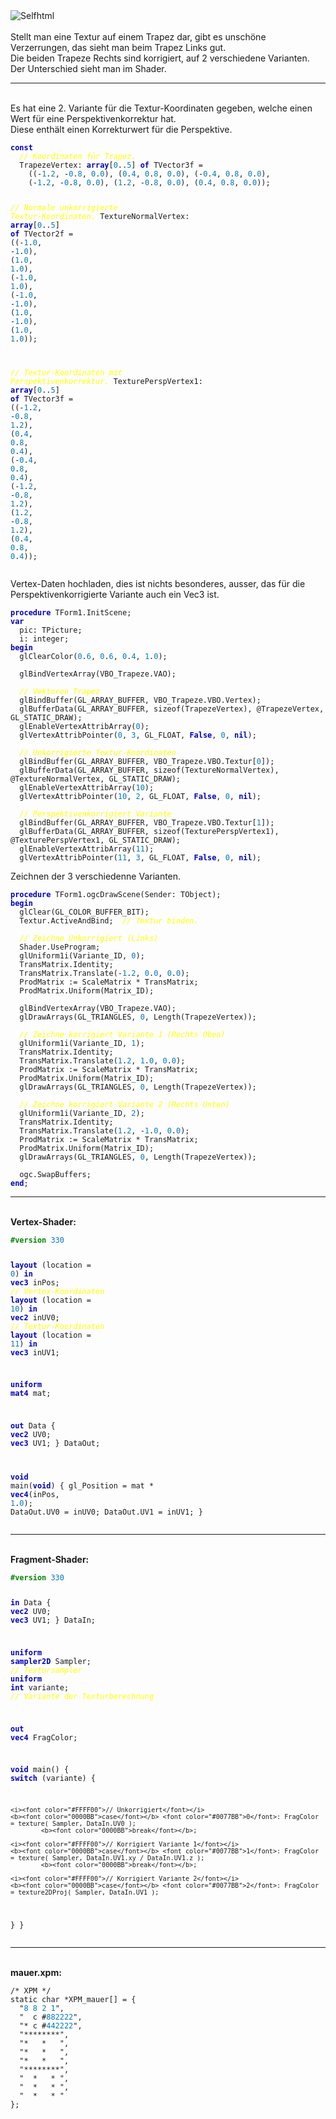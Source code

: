 <html>
<img src="image.png" alt="Selfhtml"><br><br>
Stellt man eine Textur auf einem Trapez dar, gibt es unschöne Verzerrungen, das sieht man beim Trapez Links gut.<br>
Die beiden Trapeze Rechts sind korrigiert, auf 2 verschiedene Varianten. Der Unterschied sieht man im Shader.<br>
<hr><br>
Es hat eine 2. Variante für die Textur-Koordinaten gegeben, welche einen Wert für eine Perspektivenkorrektur hat.<br>
Diese enthält einen Korrekturwert für die Perspektive.<br>
<pre><code><b><font color="0000BB">const</font></b>
  <i><font color="#FFFF00">// Koordinaten für Trapez.</font></i>
  TrapezeVertex: <b><font color="0000BB">array</font></b>[<font color="#0077BB">0</font>..<font color="#0077BB">5</font>] <b><font color="0000BB">of</font></b> TVector3f =
    ((-<font color="#0077BB">1</font>.<font color="#0077BB">2</font>, -<font color="#0077BB">0</font>.<font color="#0077BB">8</font>, <font color="#0077BB">0</font>.<font color="#0077BB">0</font>), (<font color="#0077BB">0</font>.<font color="#0077BB">4</font>, <font color="#0077BB">0</font>.<font color="#0077BB">8</font>, <font color="#0077BB">0</font>.<font color="#0077BB">0</font>), (-<font color="#0077BB">0</font>.<font color="#0077BB">4</font>, <font color="#0077BB">0</font>.<font color="#0077BB">8</font>, <font color="#0077BB">0</font>.<font color="#0077BB">0</font>),
    (-<font color="#0077BB">1</font>.<font color="#0077BB">2</font>, -<font color="#0077BB">0</font>.<font color="#0077BB">8</font>, <font color="#0077BB">0</font>.<font color="#0077BB">0</font>), (<font color="#0077BB">1</font>.<font color="#0077BB">2</font>, -<font color="#0077BB">0</font>.<font color="#0077BB">8</font>, <font color="#0077BB">0</font>.<font color="#0077BB">0</font>), (<font color="#0077BB">0</font>.<font color="#0077BB">4</font>, <font color="#0077BB">0</font>.<font color="#0077BB">8</font>, <font color="#0077BB">0</font>.<font color="#0077BB">0</font>));

  <i><font color="#FFFF00">// Normale unkorrigierte Textur-Koordinaten.</font></i>
  TextureNormalVertex: <b><font color="0000BB">array</font></b>[<font color="#0077BB">0</font>..<font color="#0077BB">5</font>] <b><font color="0000BB">of</font></b> TVector2f =
    ((-<font color="#0077BB">1</font>.<font color="#0077BB">0</font>, -<font color="#0077BB">1</font>.<font color="#0077BB">0</font>), (<font color="#0077BB">1</font>.<font color="#0077BB">0</font>, <font color="#0077BB">1</font>.<font color="#0077BB">0</font>), (-<font color="#0077BB">1</font>.<font color="#0077BB">0</font>, <font color="#0077BB">1</font>.<font color="#0077BB">0</font>),
    (-<font color="#0077BB">1</font>.<font color="#0077BB">0</font>, -<font color="#0077BB">1</font>.<font color="#0077BB">0</font>), (<font color="#0077BB">1</font>.<font color="#0077BB">0</font>, -<font color="#0077BB">1</font>.<font color="#0077BB">0</font>), (<font color="#0077BB">1</font>.<font color="#0077BB">0</font>, <font color="#0077BB">1</font>.<font color="#0077BB">0</font>));

  <i><font color="#FFFF00">// Textur-Koordinaten mit Perspektivenkorrektur.</font></i>
  TexturePerspVertex1: <b><font color="0000BB">array</font></b>[<font color="#0077BB">0</font>..<font color="#0077BB">5</font>] <b><font color="0000BB">of</font></b> TVector3f =
    ((-<font color="#0077BB">1</font>.<font color="#0077BB">2</font>, -<font color="#0077BB">0</font>.<font color="#0077BB">8</font>, <font color="#0077BB">1</font>.<font color="#0077BB">2</font>), (<font color="#0077BB">0</font>.<font color="#0077BB">4</font>, <font color="#0077BB">0</font>.<font color="#0077BB">8</font>, <font color="#0077BB">0</font>.<font color="#0077BB">4</font>), (-<font color="#0077BB">0</font>.<font color="#0077BB">4</font>, <font color="#0077BB">0</font>.<font color="#0077BB">8</font>, <font color="#0077BB">0</font>.<font color="#0077BB">4</font>),
    (-<font color="#0077BB">1</font>.<font color="#0077BB">2</font>, -<font color="#0077BB">0</font>.<font color="#0077BB">8</font>, <font color="#0077BB">1</font>.<font color="#0077BB">2</font>), (<font color="#0077BB">1</font>.<font color="#0077BB">2</font>, -<font color="#0077BB">0</font>.<font color="#0077BB">8</font>, <font color="#0077BB">1</font>.<font color="#0077BB">2</font>), (<font color="#0077BB">0</font>.<font color="#0077BB">4</font>, <font color="#0077BB">0</font>.<font color="#0077BB">8</font>, <font color="#0077BB">0</font>.<font color="#0077BB">4</font>));</code></pre>
Vertex-Daten hochladen, dies ist nichts besonderes, ausser, das für die Perspektivenkorrigierte Variante auch ein Vec3 ist.<br>
<pre><code><b><font color="0000BB">procedure</font></b> TForm1.InitScene;
<b><font color="0000BB">var</font></b>
  pic: TPicture;
  i: integer;
<b><font color="0000BB">begin</font></b>
  glClearColor(<font color="#0077BB">0</font>.<font color="#0077BB">6</font>, <font color="#0077BB">0</font>.<font color="#0077BB">6</font>, <font color="#0077BB">0</font>.<font color="#0077BB">4</font>, <font color="#0077BB">1</font>.<font color="#0077BB">0</font>);

  glBindVertexArray(VBO_Trapeze.VAO);

  <i><font color="#FFFF00">// Vektoren Trapez</font></i>
  glBindBuffer(GL_ARRAY_BUFFER, VBO_Trapeze.VBO.Vertex);
  glBufferData(GL_ARRAY_BUFFER, sizeof(TrapezeVertex), @TrapezeVertex, GL_STATIC_DRAW);
  glEnableVertexAttribArray(<font color="#0077BB">0</font>);
  glVertexAttribPointer(<font color="#0077BB">0</font>, <font color="#0077BB">3</font>, GL_FLOAT, <b><font color="0000BB">False</font></b>, <font color="#0077BB">0</font>, <b><font color="0000BB">nil</font></b>);

  <i><font color="#FFFF00">// Unkorrigierte Textur-Koordinaten</font></i>
  glBindBuffer(GL_ARRAY_BUFFER, VBO_Trapeze.VBO.Textur[<font color="#0077BB">0</font>]);
  glBufferData(GL_ARRAY_BUFFER, sizeof(TextureNormalVertex), @TextureNormalVertex, GL_STATIC_DRAW);
  glEnableVertexAttribArray(<font color="#0077BB">10</font>);
  glVertexAttribPointer(<font color="#0077BB">10</font>, <font color="#0077BB">2</font>, GL_FLOAT, <b><font color="0000BB">False</font></b>, <font color="#0077BB">0</font>, <b><font color="0000BB">nil</font></b>);

  <i><font color="#FFFF00">// Perspektivenkorrigiert Variante</font></i>
  glBindBuffer(GL_ARRAY_BUFFER, VBO_Trapeze.VBO.Textur[<font color="#0077BB">1</font>]);
  glBufferData(GL_ARRAY_BUFFER, sizeof(TexturePerspVertex1), @TexturePerspVertex1, GL_STATIC_DRAW);
  glEnableVertexAttribArray(<font color="#0077BB">11</font>);
  glVertexAttribPointer(<font color="#0077BB">11</font>, <font color="#0077BB">3</font>, GL_FLOAT, <b><font color="0000BB">False</font></b>, <font color="#0077BB">0</font>, <b><font color="0000BB">nil</font></b>);</code></pre>
Zeichnen der 3 verschiedenne Varianten.<br>
<pre><code><b><font color="0000BB">procedure</font></b> TForm1.ogcDrawScene(Sender: TObject);
<b><font color="0000BB">begin</font></b>
  glClear(GL_COLOR_BUFFER_BIT);
  Textur.ActiveAndBind;  <i><font color="#FFFF00">// Textur binden.</font></i>

  <i><font color="#FFFF00">// Zeichne Unkorrigiert (Links)</font></i>
  Shader.UseProgram;
  glUniform1i(Variante_ID, <font color="#0077BB">0</font>);
  TransMatrix.Identity;
  TransMatrix.Translate(-<font color="#0077BB">1</font>.<font color="#0077BB">2</font>, <font color="#0077BB">0</font>.<font color="#0077BB">0</font>, <font color="#0077BB">0</font>.<font color="#0077BB">0</font>);
  ProdMatrix := ScaleMatrix * TransMatrix;
  ProdMatrix.Uniform(Matrix_ID);

  glBindVertexArray(VBO_Trapeze.VAO);
  glDrawArrays(GL_TRIANGLES, <font color="#0077BB">0</font>, Length(TrapezeVertex));

  <i><font color="#FFFF00">// Zeichne korrigiert Variante 1 (Rechts Oben)</font></i>
  glUniform1i(Variante_ID, <font color="#0077BB">1</font>);
  TransMatrix.Identity;
  TransMatrix.Translate(<font color="#0077BB">1</font>.<font color="#0077BB">2</font>, <font color="#0077BB">1</font>.<font color="#0077BB">0</font>, <font color="#0077BB">0</font>.<font color="#0077BB">0</font>);
  ProdMatrix := ScaleMatrix * TransMatrix;
  ProdMatrix.Uniform(Matrix_ID);
  glDrawArrays(GL_TRIANGLES, <font color="#0077BB">0</font>, Length(TrapezeVertex));

  <i><font color="#FFFF00">// Zeichne korrigiert Variante 2 (Rechts Unten)</font></i>
  glUniform1i(Variante_ID, <font color="#0077BB">2</font>);
  TransMatrix.Identity;
  TransMatrix.Translate(<font color="#0077BB">1</font>.<font color="#0077BB">2</font>, -<font color="#0077BB">1</font>.<font color="#0077BB">0</font>, <font color="#0077BB">0</font>.<font color="#0077BB">0</font>);
  ProdMatrix := ScaleMatrix * TransMatrix;
  ProdMatrix.Uniform(Matrix_ID);
  glDrawArrays(GL_TRIANGLES, <font color="#0077BB">0</font>, Length(TrapezeVertex));

  ogc.SwapBuffers;
<b><font color="0000BB">end</font></b>;</code></pre>
<hr><br>
<b>Vertex-Shader:</b><br>
<pre><code><b><font color="#008800">#version</font></b> <font color="#0077BB">330</font>

<b><font color="0000BB">layout</font></b> (location =  <font color="#0077BB">0</font>) <b><font color="0000BB">in</font></b> <b><font color="0000BB">vec3</font></b> inPos;    <i><font color="#FFFF00">// Vertex-Koordinaten</font></i>
<b><font color="0000BB">layout</font></b> (location = <font color="#0077BB">10</font>) <b><font color="0000BB">in</font></b> <b><font color="0000BB">vec2</font></b> inUV0;    <i><font color="#FFFF00">// Textur-Koordinaten</font></i>
<b><font color="0000BB">layout</font></b> (location = <font color="#0077BB">11</font>) <b><font color="0000BB">in</font></b> <b><font color="0000BB">vec3</font></b> inUV1;

<b><font color="0000BB">uniform</font></b> <b><font color="0000BB">mat4</font></b> mat;

<b><font color="0000BB">out</font></b> Data {
  <b><font color="0000BB">vec2</font></b> UV0;
  <b><font color="0000BB">vec3</font></b> UV1;
} DataOut;

<b><font color="0000BB">void</font></b> main(<b><font color="0000BB">void</font></b>)
{
  gl_Position = mat * <b><font color="0000BB">vec4</font></b>(inPos, <font color="#0077BB">1</font>.<font color="#0077BB">0</font>);
  DataOut.UV0 = inUV0;
  DataOut.UV1 = inUV1;
}
</code></pre>
<hr><br>
<b>Fragment-Shader:</b><br>
<pre><code><b><font color="#008800">#version</font></b> <font color="#0077BB">330</font>

<b><font color="0000BB">in</font></b> Data {
  <b><font color="0000BB">vec2</font></b> UV0;
  <b><font color="0000BB">vec3</font></b> UV1;
} DataIn;

<b><font color="0000BB">uniform</font></b> <b><font color="0000BB">sampler2D</font></b> Sampler; <i><font color="#FFFF00">// Textursampler</font></i>
<b><font color="0000BB">uniform</font></b> <b><font color="0000BB">int</font></b> variante;      <i><font color="#FFFF00">// Variante der Texturberechnung</font></i>

<b><font color="0000BB">out</font></b> <b><font color="0000BB">vec4</font></b> FragColor;

<b><font color="0000BB">void</font></b> main()
{
  <b><font color="0000BB">switch</font></b> (variante) {

    <i><font color="#FFFF00">// Unkorrigiert</font></i>
    <b><font color="0000BB">case</font></b> <font color="#0077BB">0</font>: FragColor = texture( Sampler, DataIn.UV0 );
            <b><font color="0000BB">break</font></b>;

    <i><font color="#FFFF00">// Korrigiert Variante 1</font></i>
    <b><font color="0000BB">case</font></b> <font color="#0077BB">1</font>: FragColor = texture( Sampler, DataIn.UV1.xy / DataIn.UV1.z );
            <b><font color="0000BB">break</font></b>;

    <i><font color="#FFFF00">// Korrigiert Variante 2</font></i>
    <b><font color="0000BB">case</font></b> <font color="#0077BB">2</font>: FragColor = texture2DProj( Sampler, DataIn.UV1 );
  }
}
</code></pre>
<hr><br>
<b>mauer.xpm:</b><br>
<pre><code>/* XPM */
static char *XPM_mauer[] = {
  "<font color="#0077BB">8</font> <font color="#0077BB">8</font> <font color="#0077BB">2</font> <font color="#0077BB">1</font>",
  "  c #<font color="#0077BB">882222</font>",
  "* c #<font color="#0077BB">442222</font>",
  "********",
  "*   *   ",
  "*   *   ",
  "*   *   ",
  "********",
  "  *   * ",
  "  *   * ",
  "  *   * "
};
</code></pre>

</html>
